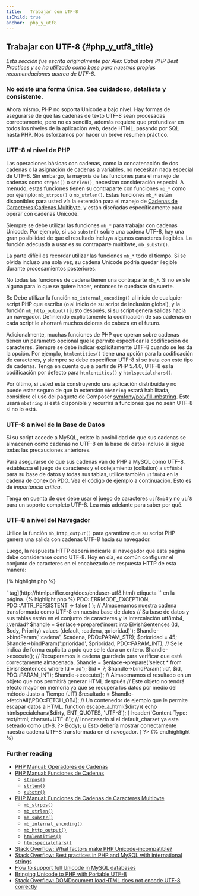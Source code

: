 ```yaml
---
title:   Trabajar con UTF-8
isChild: true
anchor:  php_y_utf8
---
```


## Trabajar con UTF-8 {#php_y_utf8_title}

_Esta sección fue escrita originalmente por Alex Cabal sobre PHP Best Practices y se ha
utilizado como base para nuestras propias recomendaciones acerca de UTF-8_.

### No existe una forma única. Sea cuidadoso, detallista y consistente.

Ahora mismo, PHP no soporta Unicode a bajo nivel. Hay formas de asegurarse de que las cadenas de texto UTF-8 sean procesadas
correctamente, pero no es sencillo, además requiere que profundizar en todos los niveles de la aplicación web, desde
HTML, pasando por SQL hasta PHP. Nos esforzamos por hacer un breve resumen práctico.

### UTF-8 al nivel de PHP

Las operaciones básicas con cadenas, como la concatenación de dos cadenas o la asignación de cadenas a variables,
no necesitan nada especial de UTF-8. Sin embargo, la mayoría de las funciones para el manejo de cadenas como
`strpos()` o `strlen()`, necesitan consideración especial. A menudo, estas funciones tienen su contraparte con
funciones `mb_*` como por ejemplo: `mb_strpos()` o `mb_strlen()`. Estas funciones `mb_*` están disponibles para usted
vía la extensión para el manejo de [Cadenas de Caracteres Cadenas Multibyte](https://php.net/manual/es/book.mbstring.php),
y están diseñadas específicamente para operar con cadenas Unicode.

Siempre se debe utilizar las funciones `mb_*` para trabajar con cadenas Unicode. Por ejemplo, si usa `substr()` sobre
una cadena UTF-8, hay una gran posibilidad de que el resultado incluya algunos caracteres ilegibles. La función adecuada
a usar es su contraparte multibyte, `mb_substr()`.

La parte difícil es recordar utilizar las funciones `mb_*` todo el tiempo. Si se olvida incluso una sola vez, su
cadena Unicode podría quedar ilegible durante procesamientos posteriores.

No todas las funciones de cadena tienen una contraparte `mb_*`. Si no existe alguna para lo que se quiere hacer, entonces
te quedaste sin suerte.

Se Debe utilizar la función `mb_internal_encoding()` al inicio de cualquier script PHP que escriba (o al inicio de su
script de inclusión global), y la función `mb_http_output()` justo después, si su script genera salidas hacia un navegador.
Definiendo explícitamente la codificación de sus cadenas en cada script le ahorrará muchos dolores de cabeza en el futuro.

Adicionalmente, muchas funciones de PHP que operan sobre cadenas tienen un parámetro opcional que le permite especificar
la codificación de caracteres. Siempre se debe indicar explícitamente UTF-8 cuando se les da la opción. Por ejemplo,
`htmlentities()` tiene una opción para la codificación de caracteres, y siempre se debe especificar UTF-8 si se trata con este
tipo de cadenas. Tenga en cuenta que a partir de PHP 5.4.0, UTF-8 es la codificación por defecto para `htmlentities()` y
`htmlspecialchars()`.

Por último, si usted está construyendo una aplicación distribuida y no puede estar seguro de que la extensión `mbstring` estará
habilitada, considere el uso del paquete de Composer [symfony/polyfill-mbstring](https://packagist.org/packages/symfony/polyfill-mbstring).
Este usará `mbstring` si está disponible y recurrirá a funciones que no sean UTF-8 si no lo está.

[Multibyte String Extension]: https://www.php.net/es/book.mbstring
[symfony/polyfill-mbstring]: https://packagist.org/packages/symfony/polyfill-mbstring

### UTF-8 a nivel de la Base de Datos

Si su script accede a MySQL, existe la posibilidad de que sus cadenas se almacenen como cadenas no UTF-8 en la base de datos incluso
si sigue todas las precauciones anteriores.

Para asegurarse de que sus cadenas van de PHP a MySQL como UTF-8, establezca el juego de caracteres y el cotejamiento (collation) a `utf8mb4`
para su base de datos y todas sus tablas, utilice también `utf8mb4` en la cadena de conexión PDO. Vea el código de ejemplo a continuación.
Esto es de _importancia crítica_.

Tenga en cuenta de que debe usar el juego de caracteres `utf8mb4` y no `utf8` para un soporte completo UTF-8. Lea más adelante para saber por qué.

### UTF-8 a nivel del Navegador

Utilice la función `mb_http_output()` para garantizar que su script PHP genera una salida con cadenas UTF-8 hacia su navegador.

Luego, la respuesta HTTP deberá indicarle al navegador que esta página debe considerarse como UTF-8. Hoy en día, es común configurar el conjunto de caracteres en el encabezado de respuesta HTTP de esta manera:

{% highlight php %}
<?php
header('Content-Type: text/html; charset=UTF-8')
{% endhighlight %}

El enfoque histórico para hacerlo era incluir la [charset `<meta>` tag](http://htmlpurifier.org/docs/enduser-utf8.html) etiqueta `<head>` en la página.

{% highlight php %}
<?php
// Indicarle a PHP que usaremos cadenas UTF-8 hasta el final del script.
mb_internal_encoding('UTF-8');
$utf_set = ini_set('default_charset', 'utf-8');
if (!$utf_set) {
    throw new Exception('No se pudo establecer default_charset a utf-8, ¡asegúrese de que esté configurado en su sistema!');
}

// Indicarle a PHP que se imprimirá  UTF-8 al navegador

mb_http_output('UTF-8');

// Nuestra cadena de prueba UTF-8
$cadena = 'Êl síla erin lû e-govaned vîn.';

// Transforma la cadena de alguna manera con una función multibyte
// Observe cómo cortamos la cadena en un carácter que no es ASCII para fines de demostración
$cadena = mb_substr($string, 0, 15);

// Conéctese a una base de datos para almacenar la cadena transformada
// Vea el ejemplo de PDO en este documento para obtener más información
// Tenga en cuenta el `charset=utf8mb4` en el Nombre del origen de datos (DSN)
$enlace = new PDO(
    'mysql:host=your-hostname;dbname=your-db;charset=utf8mb4',
    'tu-nombredeusuario',
    'tu-clave',
    array(
        PDO::ATTR_ERRMODE => PDO::ERRMODE_EXCEPTION,
        PDO::ATTR_PERSISTENT => false
    )
);

// Almacenamos nuestra cadena transformada como UTF-8 en nuestra base de datos
// Su base de datos y sus tablas están en el conjunto de caracteres y la intercalación utf8mb4, ¿verdad?

$handle = $enlace->prepare('insert into ElvishSentences (Id, Body, Priority) values (default, :cadena, :prioridad)');
$handle->bindParam(':cadena', $cadena, PDO::PARAM_STR);
$prioridad = 45;
$handle->bindParam(':prioridad', $prioridad, PDO::PARAM_INT); // Se le indica de forma explicita a pdo que se le dara un entero.
$handle->execute();


// Recuperamos la cadena guardada para verificar que está correctamente almacenada.
$handle = $enlace->prepare('select * from ElvishSentences where Id = :id');
$id = 7;
$handle->bindParam(':id', $id, PDO::PARAM_INT);
$handle->execute();

// Almacenamos el resultado en un objeto que nos permitirá generar HTML después
// Este objeto no tendrá efecto mayor en memoria ya que se recupera los datos por medio del método Justo a Tiempo (JIT)
$resultado = $handle->fetchAll(\PDO::FETCH_OBJ);

// Un contenedor de ejemplo que le permite escapar datos a HTML.
function escape_a_html($dirty){
    echo htmlspecialchars($dirty, ENT_QUOTES, 'UTF-8');
}

header('Content-Type: text/html; charset=UTF-8'); // Innecesario si el default_charset ya esta seteado como utf-8.
?><!doctype html>
<html>
    <head>
        <meta charset="UTF-8">
        <title>Página de prueba para UTF-8</title>
    </head>
    <body>
        <?php
        foreach($resultado as $row){
            escape_a_html($row->Body);  // Esto debería mostrar correctamente nuestra cadena UTF-8 transformada en el navegador.
        }
        ?>
    </body>
</html>
{% endhighlight %}

### Further reading

* [PHP Manual: Operadores de Cadenas](https://php.net/manual/es/language.operators.string.php)
* [PHP Manual: Funciones de Cadenas](https://php.net/manual/es/ref.strings.php)
    * [`strpos()`](https://php.net/manual/es/function.strpos.php)
    * [`strlen()`](https://php.net/manual/es/function.strlen.php)
    * [`substr()`](https://php.net/manual/es/function.substr.php)
* [PHP Manual: Funciones de Cadenas de Caracteres Multibyte](https://php.net/manual/es/ref.mbstring.php)
    * [`mb_strpos()`](https://php.net/manual/es/function.mb-strpos.php)
    * [`mb_strlen()`](https://php.net/manual/es/function.mb-strlen.php)
    * [`mb_substr()`](https://php.net/manual/es/function.mb-substr.php)
    * [`mb_internal_encoding()`](https://php.net/manual/es/function.mb-internal-encoding.php)
    * [`mb_http_output()`](https://php.net/manual/es/function.mb-http-output.php)
    * [`htmlentities()`](https://php.net/manual/es/function.htmlentities.php)
    * [`htmlspecialchars()`](https://www.php.net/manual/es/function.htmlspecialchars.php)
* [Stack Overflow: What factors make PHP Unicode-incompatible?](https://stackoverflow.com/questions/571694/what-factors-make-php-unicode-incompatible)
* [Stack Overflow: Best practices in PHP and MySQL with international strings](https://stackoverflow.com/questions/140728/best-practices-in-php-and-mysql-with-international-strings)
* [How to support full Unicode in MySQL databases](https://mathiasbynens.be/notes/mysql-utf8mb4)
* [Bringing Unicode to PHP with Portable UTF-8](https://www.sitepoint.com/bringing-unicode-to-php-with-portable-utf8/)
* [Stack Overflow: DOMDocument loadHTML does not encode UTF-8 correctly](https://stackoverflow.com/questions/8218230/php-domdocument-loadhtml-not-encoding-utf-8-correctly)
